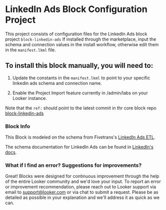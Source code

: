 # LinkedIn Ads Block Configuration Project

This project consists of configuration files for the LinkedIn Ads block project `block-linkedin-ads`
If installed through the marketplace, input the schema and connection values in the install workflow, otherwise edit them in the `manifest.lkml` file.

## To install this block manually, you will need to:

1. Update the constants in the `manifest.lkml` to point to your specific linkedin ads schema and connection name.

2. Enable the Project Import feature currently in /admin/labs on your Looker instance.


Note that the `ref:` should point to the latest commit in thr core block repo [block-linkedin-ads](https://github.com/looker/block-linkedin-ads/commits/master)

### Block Info

This Block is modeled on the schema from Fivetrans's [LinkedIn Ads ETL](https://fivetran.com/directory/linkedin-ads).

The schema documentation for LinkedIn Ads can be found in [LinkedIn's docs](https://developer.linkedin.com/docs/ref/v2/ads/adcampaigns).

### What if I find an error? Suggestions for improvements?

Great! Blocks were designed for continuous improvement through the help of the entire Looker community and we'd love your input. To report an error or improvement recommendation, please reach out to Looker support via email to support@looker.com or via chat to submit a request. Please be as detailed as possible in your explanation and we'll address it as quick as we can.
